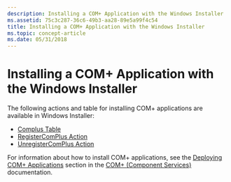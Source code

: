 ```yaml
---
description: Installing a COM+ Application with the Windows Installer
ms.assetid: 75c3c287-36c6-49b3-aa28-89e5a99f4c54
title: Installing a COM+ Application with the Windows Installer
ms.topic: concept-article
ms.date: 05/31/2018
---
```


# Installing a COM+ Application with the Windows Installer

The following actions and table for installing COM+ applications are available in Windows Installer:

-   [Complus Table](complus-table.md)
-   [RegisterComPlus Action](registercomplus-action.md)
-   [UnregisterComPlus Action](unregistercomplus-action.md)

For information about how to install COM+ applications, see the [Deploying COM+ Applications](../cossdk/deploying-com--applications.md) section in the [COM+ (Component Services)](../cossdk/component-services-portal.md) documentation.

 

 
